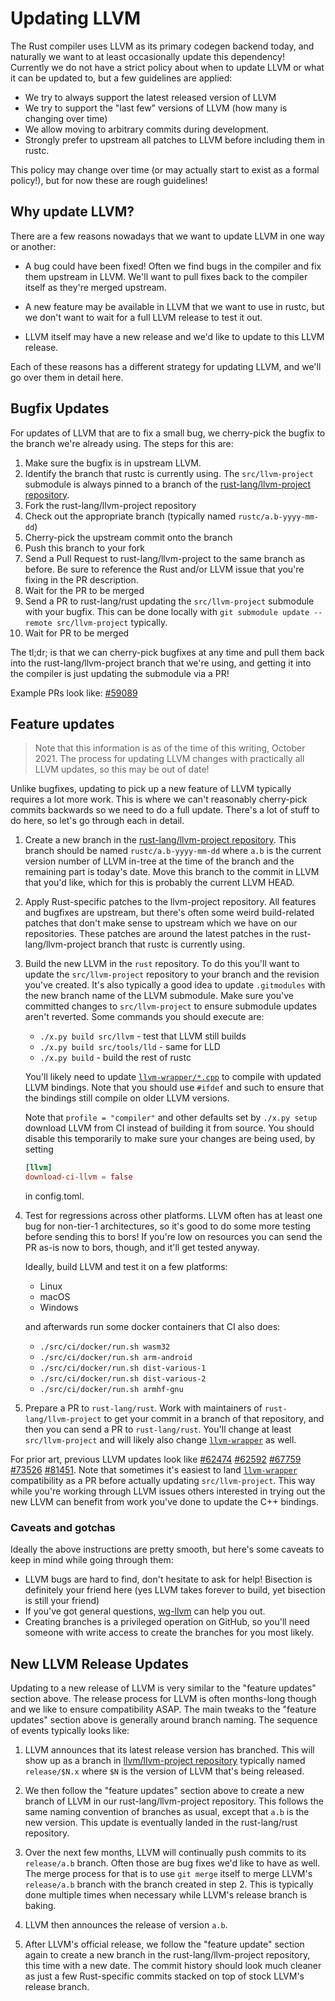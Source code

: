 # Updating LLVM

<!-- toc -->

The Rust compiler uses LLVM as its primary codegen backend today, and naturally
we want to at least occasionally update this dependency! Currently we do not
have a strict policy about when to update LLVM or what it can be updated to, but
a few guidelines are applied:

* We try to always support the latest released version of LLVM
* We try to support the "last few" versions of LLVM (how many is changing over
  time)
* We allow moving to arbitrary commits during development.
* Strongly prefer to upstream all patches to LLVM before including them in
  rustc.

This policy may change over time (or may actually start to exist as a formal
policy!), but for now these are rough guidelines!

## Why update LLVM?

There are a few reasons nowadays that we want to update LLVM in one way or
another:

* A bug could have been fixed! Often we find bugs in the compiler and fix
  them upstream in LLVM. We'll want to pull fixes back to the compiler itself as
  they're merged upstream.

* A new feature may be available in LLVM that we want to use in rustc,
  but we don't want to wait for a full LLVM release to test it out.

* LLVM itself may have a new release and we'd like to update to this LLVM
  release.

Each of these reasons has a different strategy for updating LLVM, and we'll go
over them in detail here.

## Bugfix Updates

For updates of LLVM that are to fix a small bug, we cherry-pick the bugfix to
the branch we're already using. The steps for this are:

1. Make sure the bugfix is in upstream LLVM.
2. Identify the branch that rustc is currently using. The `src/llvm-project`
   submodule is always pinned to a branch of the
   [rust-lang/llvm-project repository].
3. Fork the rust-lang/llvm-project repository
4. Check out the appropriate branch (typically named `rustc/a.b-yyyy-mm-dd`)
5. Cherry-pick the upstream commit onto the branch
6. Push this branch to your fork
7. Send a Pull Request to rust-lang/llvm-project to the same branch as before.
   Be sure to reference the Rust and/or LLVM issue that you're fixing in the PR
   description.
8. Wait for the PR to be merged
9. Send a PR to rust-lang/rust updating the `src/llvm-project` submodule with
   your bugfix. This can be done locally with `git submodule update --remote
   src/llvm-project` typically.
10. Wait for PR to be merged

The tl;dr; is that we can cherry-pick bugfixes at any time and pull them back
into the rust-lang/llvm-project branch that we're using, and getting it into the
compiler is just updating the submodule via a PR!

Example PRs look like:
[#59089](https://github.com/rust-lang/rust/pull/59089)

## Feature updates

> Note that this information is as of the time of this writing, <!--
date-check --> October 2021. The process for updating LLVM changes with
practically all LLVM updates, so this may be out of date!

Unlike bugfixes, updating to pick up a new feature of LLVM typically requires a
lot more work. This is where we can't reasonably cherry-pick commits backwards
so we need to do a full update. There's a lot of stuff to do here, so let's go
through each in detail.

1. Create a new branch in the [rust-lang/llvm-project repository]. This branch
   should be named `rustc/a.b-yyyy-mm-dd` where `a.b` is the current version
   number of LLVM in-tree at the time of the branch and the remaining part is
   today's date. Move this branch to the commit in LLVM that you'd like, which
   for this is probably the current LLVM HEAD.

2. Apply Rust-specific patches to the llvm-project repository. All features and
   bugfixes are upstream, but there's often some weird build-related patches
   that don't make sense to upstream which we have on our repositories. These
   patches are around the latest patches in the rust-lang/llvm-project branch
   that rustc is currently using.

3. Build the new LLVM in the `rust` repository. To do this you'll want to update
   the `src/llvm-project` repository to your branch and the revision you've
   created. It's also typically a good idea to update `.gitmodules` with the new
   branch name of the LLVM submodule. Make sure you've committed changes to
   `src/llvm-project` to ensure submodule updates aren't reverted. Some commands
   you should execute are:

   * `./x.py build src/llvm` - test that LLVM still builds
   * `./x.py build src/tools/lld` - same for LLD
   * `./x.py build` - build the rest of rustc

   You'll likely need to update [`llvm-wrapper/*.cpp`][`llvm-wrapper`] to compile
   with updated LLVM bindings. Note that you should use `#ifdef` and such to ensure
   that the bindings still compile on older LLVM versions.

   Note that `profile = "compiler"` and other defaults set by `./x.py setup`
   download LLVM from CI instead of building it from source. You should
   disable this temporarily to make sure your changes are being used, by setting
   ```toml
   [llvm]
   download-ci-llvm = false
   ```
   in config.toml.

4. Test for regressions across other platforms. LLVM often has at least one bug
   for non-tier-1 architectures, so it's good to do some more testing before
   sending this to bors! If you're low on resources you can send the PR as-is
   now to bors, though, and it'll get tested anyway.

   Ideally, build LLVM and test it on a few platforms:

   * Linux
   * macOS
   * Windows

   and afterwards run some docker containers that CI also does:

   * `./src/ci/docker/run.sh wasm32`
   * `./src/ci/docker/run.sh arm-android`
   * `./src/ci/docker/run.sh dist-various-1`
   * `./src/ci/docker/run.sh dist-various-2`
   * `./src/ci/docker/run.sh armhf-gnu`

5. Prepare a PR to `rust-lang/rust`. Work with maintainers of
   `rust-lang/llvm-project` to get your commit in a branch of that repository,
   and then you can send a PR to `rust-lang/rust`. You'll change at least
   `src/llvm-project` and will likely also change [`llvm-wrapper`] as well.

For prior art, previous LLVM updates look like
[#62474](https://github.com/rust-lang/rust/pull/62474)
[#62592](https://github.com/rust-lang/rust/pull/62592)
[#67759](https://github.com/rust-lang/rust/pull/67759)
[#73526](https://github.com/rust-lang/rust/pull/73526)
[#81451](https://github.com/rust-lang/rust/pull/81451). Note that sometimes it's
easiest to land [`llvm-wrapper`] compatibility as a PR before actually updating
`src/llvm-project`. This way while you're working through LLVM issues others
interested in trying out the new LLVM can benefit from work you've done to
update the C++ bindings.

### Caveats and gotchas

Ideally the above instructions are pretty smooth, but here's some caveats to
keep in mind while going through them:

* LLVM bugs are hard to find, don't hesitate to ask for help! Bisection is
  definitely your friend here (yes LLVM takes forever to build, yet bisection is
  still your friend)
* If you've got general questions, [wg-llvm] can help you out.
* Creating branches is a privileged operation on GitHub, so you'll need someone
  with write access to create the branches for you most likely.

## New LLVM Release Updates

Updating to a new release of LLVM is very similar to the "feature updates"
section above. The release process for LLVM is often months-long though and we
like to ensure compatibility ASAP. The main tweaks to the "feature updates"
section above is generally around branch naming. The sequence of events
typically looks like:

1. LLVM announces that its latest release version has branched. This will show
   up as a branch in [llvm/llvm-project repository] typically named
   `release/$N.x` where `$N` is the version of LLVM that's being released.

2. We then follow the "feature updates" section above to create a new branch of
   LLVM in our rust-lang/llvm-project repository. This follows the same naming
   convention of branches as usual, except that `a.b` is the new version. This
   update is eventually landed in the rust-lang/rust repository.

3. Over the next few months, LLVM will continually push commits to its
   `release/a.b` branch. Often those are bug fixes we'd like to have as well.
   The merge process for that is to use `git merge` itself to merge LLVM's
   `release/a.b` branch with the branch created in step 2. This is typically
   done multiple times when necessary while LLVM's release branch is baking.

4. LLVM then announces the release of version `a.b`.

5. After LLVM's official release, we follow the "feature update" section again
   to create a new branch in the rust-lang/llvm-project repository, this time
   with a new date. The commit history should look much cleaner as just a few
   Rust-specific commits stacked on top of stock LLVM's release branch.

[rust-lang/llvm-project repository]: https://github.com/rust-lang/llvm-project
[llvm/llvm-project repository]: https://github.com/llvm/llvm-project
[`llvm-wrapper`]: https://github.com/rust-lang/rust/tree/master/compiler/rustc_llvm/llvm-wrapper
[wg-llvm]: https://rust-lang.zulipchat.com/#narrow/stream/187780-t-compiler.2Fwg-llvm
